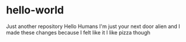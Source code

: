 # hello-world
Just another repository
Hello Humans
I'm just your next door alien and I made these changes because I felt like it
I like pizza though 
